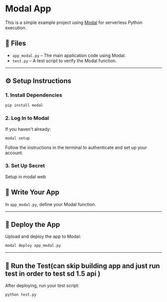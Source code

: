 # Modal App

This is a simple example project using [Modal](https://modal.com/) for serverless Python execution.

## 📁 Files

- `app_modal.py` – The main application code using Modal.
- `test.py` – A test script to verify the Modal function.

---

## ⚙️ Setup Instructions

### 1. Install Dependencies

```bash
pip install modal
```

### 2. Log In to Modal

If you haven't already:

```bash
modal setup
```

Follow the instructions in the terminal to authenticate and set up your account.

### 3. Set Up Secret

Setup in modal web 


## 📝 Write Your App

In `app_modal.py`, define your Modal function.


---

## 🚀 Deploy the App

Upload and deploy the app to Modal:

```bash
modal deploy app_modal.py
```

---

## 🧪 Run the Test(can skip building app and just run test in order to test sd 1.5 api )

After deploying, run your test script:

```bash
python test.py
```